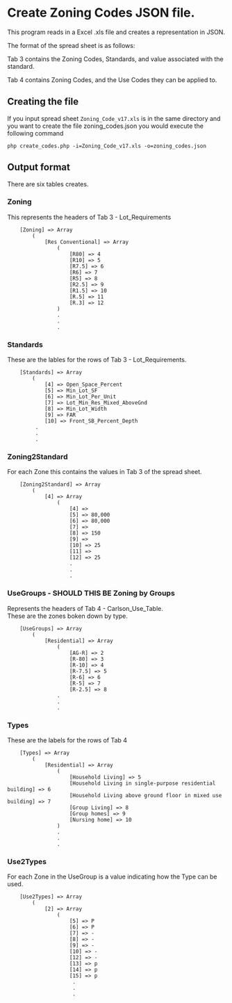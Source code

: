 # Create Zoning Codes JSON file.

This program reads in a Excel .xls file and creates a 
representation in JSON.

The format of the spread sheet is as follows:

Tab 3 contains the Zoning Codes, Standards, and value associated with the standard.

Tab 4 contains Zoning Codes, and the Use Codes they can be applied to.

## Creating the file

If you input spread sheet `Zoning_Code_v17.xls`
is in the same directory and
you want to create the file zoning_codes.json you would execute the following command

````
php create_codes.php -i=Zoning_Code_v17.xls -o=zoning_codes.json
````

## Output format

There are six tables creates.

### Zoning

This represents the headers of Tab 3 - Lot_Requirements

````
    [Zoning] => Array
        (
            [Res Conventional] => Array
                (
                    [R80] => 4
                    [R10] => 5
                    [R7.5] => 6
                    [R6] => 7
                    [R5] => 8
                    [R2.5] => 9
                    [R1.5] => 10
                    [R.5] => 11
                    [R.3] => 12
                )
                .
                .
                .
````

### Standards

These are the lables for the rows of Tab 3 - Lot_Requirements.
````
    [Standards] => Array
        (
            [4] => Open_Space_Percent
            [5] => Min_Lot_SF
            [6] => Min_Lot_Per_Unit
            [7] => Lot_Min_Res_Mixed_AboveGnd
            [8] => Min_Lot_Width
            [9] => FAR
            [10] => Front_SB_Percent_Depth
         .
         .
         .
````

### Zoning2Standard

For each Zone this contains the values in Tab 3 of the spread sheet.

````
    [Zoning2Standard] => Array
        (
            [4] => Array
                (
                    [4] => 
                    [5] => 80,000
                    [6] => 80,000
                    [7] => 
                    [8] => 150
                    [9] => 
                    [10] => 25
                    [11] => 
                    [12] => 25
                    .
                    .
                    .
````

### UseGroups  - SHOULD THIS BE Zoning by Groups

Represents the headers of Tab 4 - Carlson_Use_Table.  
These are the zones boken down by type.

````
    [UseGroups] => Array
        (
            [Residential] => Array
                (
                    [AG-R] => 2
                    [R-80] => 3
                    [R-10] => 4
                    [R-7.5] => 5
                    [R-6] => 6
                    [R-5] => 7
                    [R-2.5] => 8
                .
                .
                .
````

###  Types

These are the labels for the rows of Tab 4 
````
    [Types] => Array
        (
            [Residential] => Array
                (
                    [Household Living] => 5
                    [Household Living in single-purpose residential building] => 6
                    [Household Living above ground floor in mixed use building] => 7
                    [Group Living] => 8
                    [Group homes] => 9
                    [Nursing home] => 10
                )
                .
                .
                .
````

### Use2Types

For each Zone in the UseGroup is a value indicating how the Type can be used.
````
    [Use2Types] => Array
        (
            [2] => Array
                (
                    [5] => P
                    [6] => P
                    [7] => -
                    [8] => -
                    [9] => -
                    [10] => -
                    [12] => -
                    [13] => p
                    [14] => p
                    [15] => p
                     .
                     .
                     .
````



 
